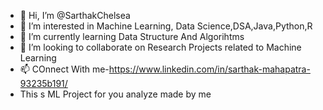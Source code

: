 - 👋 Hi, I’m @SarthakChelsea
- 👀 I’m interested in Machine Learning, Data Science,DSA,Java,Python,R
- 🌱 I’m currently learning Data Structure And Algorihtms
- 💞️ I’m looking to collaborate on  Research Projects related to Machine Learning
- 📫 COnnect With me-https://www.linkedin.com/in/sarthak-mahapatra-93235b191/
- This s ML Project for you analyze made by me

<!---
SarthakChelsea/SarthakChelsea is a ✨ special ✨ repository because its `README.md` (this file) appears on your GitHub profile.
You can click the Preview link to take a look at your changes.
--->
